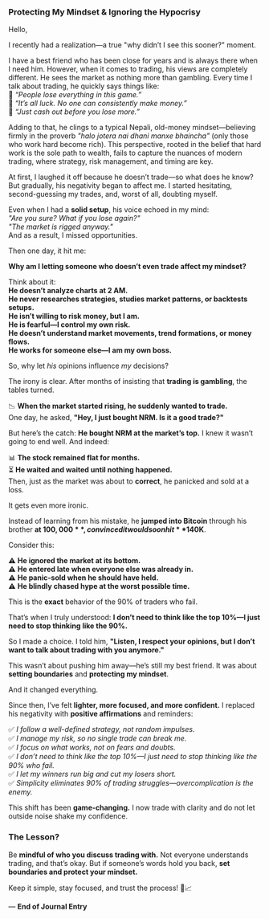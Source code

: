 ### **Protecting My Mindset & Ignoring the Hypocrisy**

Hello,

I recently had a realization—a true "why didn’t I see this sooner?" moment.

I have a best friend who has been close for years and is always there when I need him. However, when it comes to trading, his views are completely different. He sees the market as nothing more than gambling. Every time I talk about trading, he quickly says things like:  
🔹 *“People lose everything in this game.”*  
🔹 *“It’s all luck. No one can consistently make money.”*  
🔹 *“Just cash out before you lose more.”*

Adding to that, he clings to a typical Nepali, old-money mindset—believing firmly in the proverb *"halo jotera nai dhani manxe bhaincha"* (only those who work hard become rich). This perspective, rooted in the belief that hard work is the sole path to wealth, fails to capture the nuances of modern trading, where strategy, risk management, and timing are key.

At first, I laughed it off because he doesn’t trade—so what does he know? But gradually, his negativity began to affect me. I started hesitating, second-guessing my trades, and, worst of all, doubting myself.

Even when I had a **solid setup**, his voice echoed in my mind:  
*"Are you sure? What if you lose again?"*  
*"The market is rigged anyway."*  
And as a result, I missed opportunities.

Then one day, it hit me:

**Why am I letting someone who doesn’t even trade affect my mindset?**

Think about it:  
**He doesn’t analyze charts at 2 AM.**  
**He never researches strategies, studies market patterns, or backtests setups.**  
**He isn’t willing to risk money, but I am.**  
**He is fearful—I control my own risk.**  
**He doesn’t understand market movements, trend formations, or money flows.**  
**He works for someone else—I am my own boss.**

So, why let *his* opinions influence *my* decisions?

The irony is clear. After months of insisting that **trading is gambling**, the tables turned.

📉 **When the market started rising, he suddenly wanted to trade.**  
One day, he asked, **"Hey, I just bought NRM. Is it a good trade?"**

But here’s the catch: **He bought NRM at the market’s top.** I knew it wasn’t going to end well. And indeed:

📊 **The stock remained flat for months.**  
⏳ **He waited and waited until nothing happened.**  
Then, just as the market was about to **correct**, he panicked and sold at a loss.

It gets even more ironic.

Instead of learning from his mistake, he **jumped into Bitcoin** through his brother **at $100,000**, convinced it would soon hit **$140K**.

Consider this:  

⚠️ **He ignored the market at its bottom.**  
⚠️ **He entered late when everyone else was already in.**  
⚠️ **He panic-sold when he should have held.**  
⚠️ **He blindly chased hype at the worst possible time.**

This is the **exact** behavior of the 90% of traders who fail.

That’s when I truly understood: **I don’t need to think like the top 10%—I just need to stop thinking like the 90%.**

So I made a choice. I told him, **"Listen, I respect your opinions, but I don’t want to talk about trading with you anymore."**

This wasn’t about pushing him away—he’s still my best friend. It was about **setting boundaries** and **protecting my mindset**.

And it changed everything.

Since then, I’ve felt **lighter, more focused, and more confident.** I replaced his negativity with **positive affirmations** and reminders:

✅ *I follow a well-defined strategy, not random impulses.*  
✅ *I manage my risk, so no single trade can break me.*  
✅ *I focus on what works, not on fears and doubts.*  
✅ *I don’t need to think like the top 10%—I just need to stop thinking like the 90% who fail.*  
✅ *I let my winners run big and cut my losers short.*  
✅ *Simplicity eliminates 90% of trading struggles—overcomplication is the enemy.*

This shift has been **game-changing.** I now trade with clarity and do not let outside noise shake my confidence.

### **The Lesson?**
Be **mindful of who you discuss trading with.** Not everyone understands trading, and that’s okay. But if someone’s words hold you back, **set boundaries and protect your mindset.**

Keep it simple, stay focused, and trust the process! 🚀📈

— **End of Journal Entry**